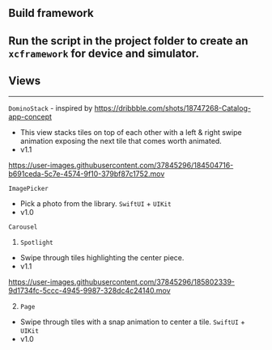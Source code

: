 ## Build framework
Run the script in the project folder to create an `xcframework` for device and simulator.
---
## Views
----
`DominoStack` - inspired by https://dribbble.com/shots/18747268-Catalog-app-concept

- This view stacks tiles on top of each other with a left & right swipe animation exposing the next tile that comes worth animated.
- v1.1

https://user-images.githubusercontent.com/37845296/184504716-b691ceda-5c7e-4574-9f10-379bf87c1752.mov

`ImagePicker`

- Pick a photo from the library. `SwiftUI` + `UIKit`
- v1.0

`Carousel`
1. `Spotlight`
- Swipe through tiles highlighting the center piece.
- v1.1

https://user-images.githubusercontent.com/37845296/185802339-9d1734fc-5ccc-4945-9987-328dc4c24140.mov

2. `Page`
- Swipe through tiles with a snap animation to center a tile. `SwiftUI` + `UIKit`
- v1.0

